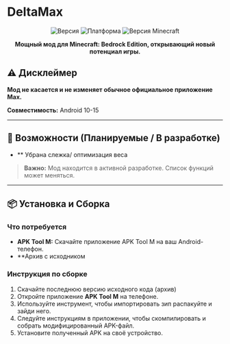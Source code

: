 # DeltaMax
<p align="center">
  <img src="https://img.shields.io/badge/Версия-В%20разработке-orange?style=for-the-badge" alt="Версия">
  <img src="https://img.shields.io/badge/Платформа-Android-blue?style=for-the-badge" alt="Платформа">
  <img src="https://img.shields.io/badge/DeltaMax+-brightgreen?style=for-the-badge" alt="Версия Minecraft">
</p>

<p align="center">
  <strong>Мощный мод для Minecraft: Bedrock Edition, открывающий новый потенциал игры.</strong>
</p>

## ⚠️ Дисклеймер
**Мод не касается и не изменяет обычное официальное приложение Max.**

**Совместимость:** Android 10-15

---

## 🚀 Возможности (Планируемые / В разработке)

*   ** Убрана слежка/ оптимизация веса
> **Важно:** Мод находится в активной разработке. Список функций может меняться.

---

## 📦 Установка и Сборка

### Что потребуется
*   **APK Tool M:** Скачайте приложение APK Tool M на ваш Android-телефон.
*   **Архив с исходником
### Инструкция по сборке
1.  Скачайте последнюю версию исходного кода (архив)
2.  Откройте приложение **APK Tool M** на телефоне.
3.  Используйте инструмент, чтобы импортировать зип распакуйте и зайди него.
4.  Следуйте инструкциям в приложении, чтобы скомпилировать и собрать модифицированный APK-файл.
5.  Установите полученный APK на своё устройство.
